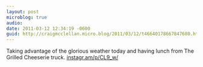 ```yaml
---
layout: post
microblog: true
audio: 
date: 2011-03-12 12:34:19 -0600
guid: http://craigmcclellan.micro.blog/2011/03/12/t46640178667847680.html
---
```

Taking advantage of the glorious weather today and having lunch from The Grilled Cheeserie truck.  [instagr.am/p/CL9_w/](http://instagr.am/p/CL9_w/)
